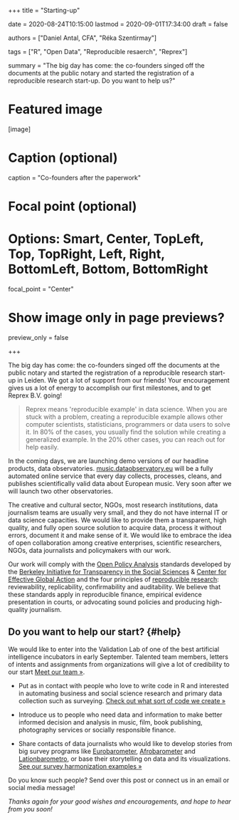 +++
title = "Starting-up"

date = 2020-08-24T10:15:00
lastmod = 2020-09-01T17:34:00
draft = false

authors = ["Daniel Antal, CFA", "Réka Szentirmay"]

tags = ["R", "Open Data", "Reproducible resaerch", "Reprex"]

summary = "The big day has come: the co-founders singed off the documents at the public notary and started the registration of a reproducible research start-up. Do you want to help us?"

# Featured image
[image]
  # Caption (optional)
  caption = "Co-founders after the paperwork"

  # Focal point (optional)
  # Options: Smart, Center, TopLeft, Top, TopRight, Left, Right, BottomLeft, Bottom, BottomRight
  focal_point = "Center"

  # Show image only in page previews?
  preview_only = false

+++

The big day has come: the co-founders singed off the documents at the public notary and started the registration of a reproducible research start-up in Leiden.  We got a lot of support from our friends! Your encouragement gives us a lot of energy to accomplish our first milestones, and to get Reprex B.V. going! 

>Reprex means 'reproducible example' in data science.  When you are stuck with a problem, creating a reproducible example allows other computer scientists, statisticians, programmers or data users to solve it. In 80% of the cases, you usually find the solution while creating a generalized example.  In the 20% other cases, you can reach out for help easily. 

In the coming days, we are launching demo versions of our headline products, data observatories. [music.dataobservatory.eu](https://music.dataobservatory.eu/index.html) will be a fully automated online service that every day collects, processes, cleans, and publishes scientifically valid data about European music.  Very soon after we will launch two other observatories.

The creative and cultural sector, NGOs, most research institutions, data journalism teams are usually very small, and they do not have internal IT or data science capacities.  We would like to provide them a transparent, high quality, and fully open source solution to acquire data, process it without errors, document it and make sense of it. We would like to embrace the idea of open collaboration among creative enterprises, scientific researchers, NGOs, data journalists and policymakers with our work.

Our work will comply with the [Open Policy Analysis](https://www.bitss.org/opa/) standards developed by the [Berkeley Initiative for Transparency in the Social Sciences](https://www.bitss.org/) & [Center for Effective Global Action](https://cega.berkeley.edu/) and the four principles of [reproducible research](http://dataobservatory.eu/reproducible/): reviewability, replicability, confirmability and auditability.  We believe that these standards apply in reproducible finance, empirical evidence presentation in courts, or advocating sound policies and producing high-quality journalism.

## Do you want to help our start? {#help}

We would like to enter into the Validation Lab of one of the best artificial intelligence incubators in early September. Talented team members, letters of intents and assignments from organizations will give a lot of credibility to our start [Meet our team »](http://dataobservatory.eu/team/).

- Put as in contact with people who love to write code in R and interested in automating business and social science research and primary data collection such as surveying. [Check out what sort of code we create »](http://dataobservatory.eu/#featured)

- Introduce us to people who need data and information to make better informed decision and analysis in music, film, book publishing, photography services or socially responsible finance.

- Share contacts of data journalists who would like to develop stories from big survey programs like [Eurobarometer](https://ec.europa.eu/commfrontoffice/publicopinion/index.cfm), [Afrobarometer](https://www.afrobarometer.org/) and [Lationbarometro](https://www.latinobarometro.org/lat.jsp), or base their storytelling on data and its visualizations. [See our survey harmonization examples »](http://retroharmonize.satellitereport.com/)

Do you know such people?  Send over this post or connect us in an email or social media message!

*Thanks again for your good wishes and encouragements, and hope to hear from you soon!*
